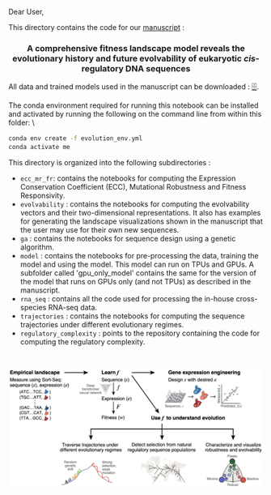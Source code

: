 
Dear User,

This directory contains the code for our <a href = "https://doi.org/10.1101/2021.02.17.430503">manuscript</a> : 

 <h3 align="center">A comprehensive fitness landscape model reveals the evolutionary history and future evolvability of eukaryotic <i>cis</i>-regulatory DNA sequences</h3>

All data and trained models used in the manuscript can be downloaded : <a href='https://zenodo.org/record/4436477#.X_8V-hNKgUF'>🗄️</a>.

The conda environment required for running this notebook can be installed and activated by running the following on the command line from within this folder: \

```bash
conda env create -f evolution_env.yml 
conda activate me
```

This directory is organized into the following subdirectories :
<ul>

    
<li> <code>ecc_mr_fr</code>: contains the notebooks for computing the Expression Conservation Coefficient (ECC), Mutational Robustness and Fitness Responsivity.
    
<li> <code>evolvability</code> : contains the notebooks for computing the evolvability vectors and their two-dimensional representations. It also has examples for generating the landscape visualizations shown in the manuscript that the user may use for their own new sequences.
    
<li> <code>ga</code> : contains the notebooks for sequence design using a genetic algorithm.

<li> <code>model</code> : contains the notebooks for pre-processing the data, training the model and using the model. This model can run on TPUs and GPUs. A subfolder called 'gpu_only_model' contains the same for the version of the model that runs on GPUs only (and not TPUs) as described in the manuscript.
    
<li> <code>rna_seq</code> : contains all the code used for processing the in-house cross-species RNA-seq data.

<li> <code>trajectories</code> : contains the notebooks for computing the sequence trajectories under different evolutionary regimes.

<li> <code>regulatory_complexity</code> : points to the repository containing the code for computing the regulatory complexity.

</ul>
<br>

<p align="center">
  <a href="../app/overview.png">
    <img src="../app/overview.png" alt="Logo">
  </a>
 </p>
